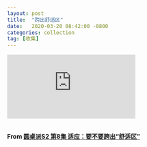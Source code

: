 ```yaml
---
layout: post
title:  "跨出舒适区"
date:   2020-03-20 08:42:00 -0800
categories: collection
tag: [收集]
---
```


<div class="ytcontainer">
<iframe src="https://drive.google.com/file/d/13nfkUJMnmD3lbcksZLaBbNqPnP-hhrom/preview" class="yt" frameborder="0" allowfullscreen=""></iframe>
</div>

<br />

**From [圆桌派S2 第8集 适应：要不要跨出“舒适区”](https://www.youtube.com/watch?v=gg9_ETxIcK4)**